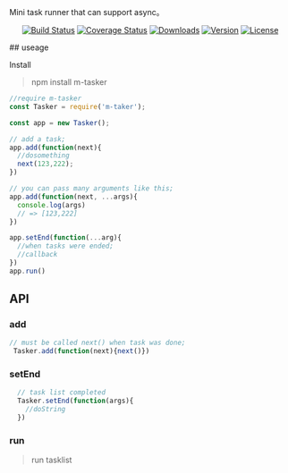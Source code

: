 Mini task runner that can support async。
<p align="center">
    <a href="https://circleci.com/gh/nunnly/m-tasker/tree/master"><img src="https://img.shields.io/circleci/project/nunnly/m-tasker/master.svg" alt="Build Status"></a>
    <a href="https://codecov.io/github/nunnly/m-tasker?branch=master"><img src="https://img.shields.io/codecov/c/github/nunnly/m-tasker/master.svg" alt="Coverage Status"></a>
    <a href="https://www.npmjs.com/package/m-tasker"><img src="https://img.shields.io/npm/dt/m-tasker.svg" alt="Downloads"></a>
    <a href="https://www.npmjs.com/package/m-tasker"><img src="https://img.shields.io/npm/v/m-tasker.svg" alt="Version"></a>
    <a href="https://www.npmjs.com/package/m-tasker"><img src="https://img.shields.io/npm/l/m-tasker.svg" alt="License"></a>
     
</p>
## useage

Install

> npm install m-tasker


```javascript
//require m-tasker
const Tasker = require('m-taker');

const app = new Tasker();

// add a task;
app.add(function(next){
  //dosomething 
  next(123,222);
})

// you can pass many arguments like this;
app.add(function(next, ...args){
  console.log(args)
  // => [123,222]
})

app.setEnd(function(...arg){
  //when tasks were ended;
  //callback
})
app.run()
```

## API

### add

```javascript
// must be called next() when task was done;
 Tasker.add(function(next){next()})
```

### setEnd
```javascript
  // task list completed
  Tasker.setEnd(function(args){
    //doString
  })
```

### run
> run tasklist


